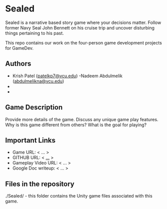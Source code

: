 # Sealed

Sealed is a narrative based story game where your decisions matter. Follow former Navy Seal John Bennett on his cruise trip and uncover disturbing things pertaining to his past. 

This repo contains our work on the four-person game development projects for GameDev.

## Authors

- Krish Patel (patelkp7@vcu.edu)
-Nadeem Abdulmelik (abdulmelikna@vcu.edu)
- 
-

## Game Description

Provide more details of the game.  Discuss any unique game play features.  Why is
this game different from others?  What is the goal for playing?

## Important Links

- Game URL: < ... >
- GITHUB URL: < [...](https://github.com/cmsc-vcu/gamedev-fa2024-final-papasgameria) >
- Gameplay Video URL: < ... >
- Google Doc writeup: < ... >

## Files in the repository

./Sealed/ - this folder contains the Unity game files associated with this game.

